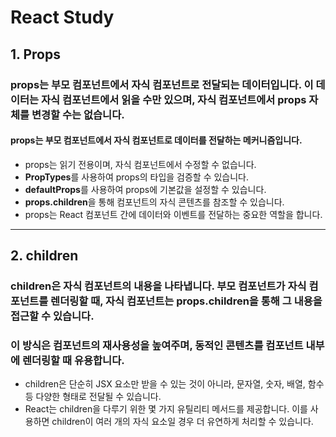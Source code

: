 # React Study
## 1. Props
### props는 부모 컴포넌트에서 자식 컴포넌트로 전달되는 데이터입니다. 이 데이터는 자식 컴포넌트에서 읽을 수만 있으며, 자식 컴포넌트에서 props 자체를 변경할 수는 없습니다.

#### **props**는 부모 컴포넌트에서 자식 컴포넌트로 데이터를 전달하는 메커니즘입니다.
- props는 읽기 전용이며, 자식 컴포넌트에서 수정할 수 없습니다.
- **PropTypes**를 사용하여 props의 타입을 검증할 수 있습니다.
- **defaultProps**를 사용하여 props에 기본값을 설정할 수 있습니다.
- **props.children**을 통해 컴포넌트의 자식 콘텐츠를 참조할 수 있습니다.
- props는 React 컴포넌트 간에 데이터와 이벤트를 전달하는 중요한 역할을 합니다.

---

## 2. children 
### children은 자식 컴포넌트의 내용을 나타냅니다. 부모 컴포넌트가 자식 컴포넌트를 렌더링할 때, 자식 컴포넌트는 props.children을 통해 그 내용을 접근할 수 있습니다.
### 이 방식은 컴포넌트의 재사용성을 높여주며, 동적인 콘텐츠를 컴포넌트 내부에 렌더링할 때 유용합니다.

- children은 단순히 JSX 요소만 받을 수 있는 것이 아니라, 문자열, 숫자, 배열, 함수 등 다양한 형태로 전달될 수 있습니다.
- React는 children을 다루기 위한 몇 가지 유틸리티 메서드를 제공합니다. 이를 사용하면 children이 여러 개의 자식 요소일 경우 더 유연하게 처리할 수 있습니다.
